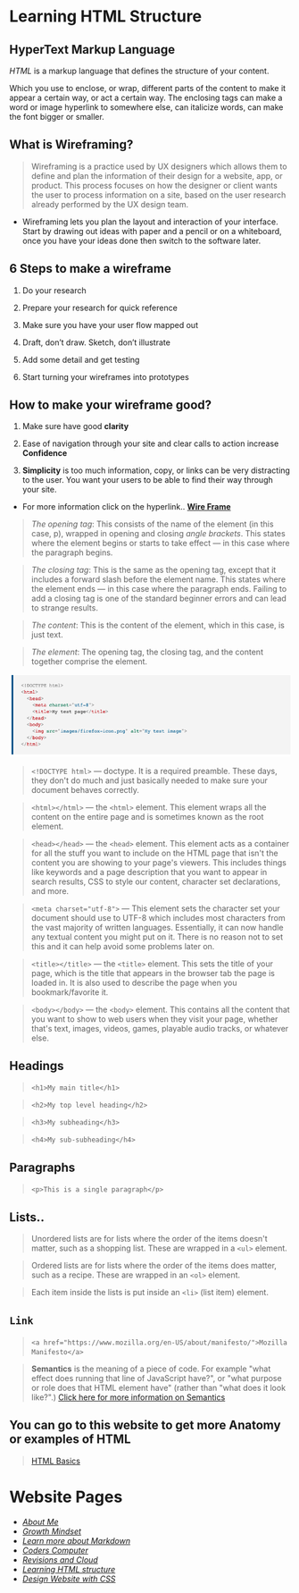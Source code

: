 # Learning HTML Structure

## HyperText Markup Language

*HTML* is a markup language that defines the structure of your content.

Which you use to enclose, or wrap, different parts of the content to make it appear a certain way, or act a certain way. The enclosing tags can make a word or image hyperlink to somewhere else, can italicize words, can make the font bigger or smaller.

## What is Wireframing?

> Wireframing is a practice used by UX designers which allows them to define and plan the information of their design for a website, app, or product. This process focuses on how the designer or client wants the user to process information on a site, based on the user research already performed by the UX design team.

- Wireframing lets you plan the layout and interaction of your interface.
Start by drawing out ideas with paper and a pencil or on a whiteboard, once you have your ideas done then switch to the software later.

## **6** Steps to make a wireframe

1) Do your research

2) Prepare your research for quick reference

3) Make sure you have your user flow mapped out

4) Draft, don’t draw. Sketch, don’t illustrate

5) Add some detail and get testing

6) Start turning your wireframes into prototypes

## How to make your wireframe good?

1) Make sure have good **clarity**

2) Ease of navigation through your site and clear calls to action increase **Confidence**

3) **Simplicity** is too much information, copy, or links can be very distracting to the user. You want your users to be able to find their way through your site.

- For more information click on the hyperlink.. **[Wire Frame](https://careerfoundry.com/en/blog/ux-design/how-to-create-your-first-wireframe/)**

> *The opening tag*: This consists of the name of the element (in this case, p), wrapped in opening and closing *angle brackets*. This states where the element begins or starts to take effect — in this case where the paragraph begins.

> *The closing tag*: This is the same as the opening tag, except that it includes a forward slash before the element name. This states where the element ends — in this case where the paragraph ends. Failing to add a closing tag is one of the standard beginner errors and can lead to strange results.

> *The content*: This is the content of the element, which in this case, is just text.

> *The element*: The opening tag, the closing tag, and the content together comprise the element.

![HTML Format](/HTMLexamples.png)

> `<!DOCTYPE html>` — doctype. It is a required preamble. These days, they don't do much and just basically needed to make sure your document behaves correctly.

> `<html></html>` — the `<html>` element. This element wraps all the content on the entire page and is sometimes known as the root element.

> `<head></head>` — the `<head>` element. This element acts as a container for all the stuff you want to include on the HTML page that isn't the content you are showing to your page's viewers. This includes things like keywords and a page description that you want to appear in search results, CSS to style our content, character set declarations, and more.

> `<meta charset="utf-8">` — This element sets the character set your document should use to UTF-8 which includes most characters from the vast majority of written languages. Essentially, it can now handle any textual content you might put on it. There is no reason not to set this and it can help avoid some problems later on.

> `<title></title>` — the `<title>` element. This sets the title of your page, which is the title that appears in the browser tab the page is loaded in. It is also used to describe the page when you bookmark/favorite it.

> `<body></body>` — the `<body>` element. This contains all the content that you want to show to web users when they visit your page, whether that's text, images, videos, games, playable audio tracks, or whatever else.

## Headings

> `<h1>My main title</h1>`

> `<h2>My top level heading</h2>`

> `<h3>My subheading</h3>`

> `<h4>My sub-subheading</h4>`

## Paragraphs

> `<p>This is a single paragraph</p>`

## Lists..

> Unordered lists are for lists where the order of the items doesn't matter, such as a shopping list. These are wrapped in a `<ul>` element.

> Ordered lists are for lists where the order of the items does matter, such as a recipe. These are wrapped in an `<ol>` element.

> Each item inside the lists is put inside an `<li>` (list item) element.

## `Link`

> `<a href="https://www.mozilla.org/en-US/about/manifesto/">Mozilla Manifesto</a>`

> **Semantics** is the meaning of a piece of code. For example "what effect does running that line of JavaScript have?", or "what purpose or role does that HTML element have" (rather than "what does it look like?".)
[Click here for more information on Semantics](https://developer.mozilla.org/en-US/docs/Glossary/Semantics)

## You can go to this website to get more Anatomy or examples of HTML

> [HTML Basics](https://developer.mozilla.org/en-US/docs/Learn/Getting_started_with_the_web/HTML_basics)

# Website Pages
- [*About Me*](README.md)
- [*Growth Mindset*](GrowthMindset.md)
- [*Learn more about Markdown*](Learning_Markdown.md)
- [*Coders Computer*](CodersComputer.md)
- [*Revisions and Cloud*](RevisionsandCloud.md)
- [*Learning HTML structure*](LearningHTMLstructure.md)
- [*Design Website with CSS*](Design_web_pages_with_CSS.md)
